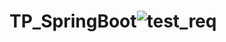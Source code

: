# TP_SpringBoot![test_req](https://github.com/sanae-oulq/TP_SpringBoot/assets/127605384/6f400bc6-422f-4ba8-8efb-66c5df3e3d85)
